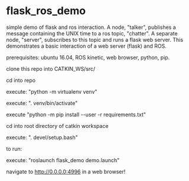 # flask_ros_demo
simple demo of flask and ros interaction. A node, "talker", publishes a message
containing the UNIX time to a ros topic, "chatter". A separate node, "server",
subscribes to this topic and runs a flask web server. This demonstrates a basic
interaction of a web server (flask) and ROS.

prerequisites: ubuntu 16.04, ROS kinetic, web browser, python, pip.

clone this repo into CATKIN_WS/src/

cd into repo

execute: "python -m virtualenv venv"

execute: ". venv/bin/activate"

execute "python -m pip install --user -r requirements.txt"

cd into root directory of catkin workspace

execute: ". devel/setup.bash"

to run:

execute: "roslaunch flask_demo demo.launch"

navigate to http://0.0.0.0:4996 in a web browser!


